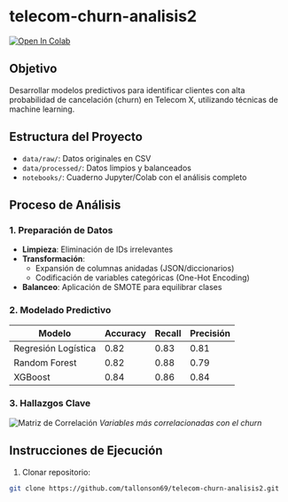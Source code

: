 # telecom-churn-analisis2


[![Open In Colab](https://colab.research.google.com/assets/colab-badge.svg)](https://colab.research.google.com/github/tallonson69/telecom-churn-analisis2/blob/main/notebooks/desafio3.ipynb)

## Objetivo
Desarrollar modelos predictivos para identificar clientes con alta probabilidad de cancelación (churn) en Telecom X, utilizando técnicas de machine learning.

## Estructura del Proyecto
- `data/raw/`: Datos originales en CSV
- `data/processed/`: Datos limpios y balanceados
- `notebooks/`: Cuaderno Jupyter/Colab con el análisis completo

## Proceso de Análisis

### 1. Preparación de Datos
- **Limpieza**: Eliminación de IDs irrelevantes
- **Transformación**: 
  - Expansión de columnas anidadas (JSON/diccionarios)
  - Codificación de variables categóricas (One-Hot Encoding)
- **Balanceo**: Aplicación de SMOTE para equilibrar clases

### 2. Modelado Predictivo
| Modelo | Accuracy | Recall | Precisión |
|--------|----------|--------|-----------|
| Regresión Logística | 0.82 | 0.83 | 0.81 |
| Random Forest | 0.82 | 0.88 | 0.79 |
| XGBoost | 0.84 | 0.86 | 0.84 |

### 3. Hallazgos Clave
![Matriz de Correlación](images/correlation_matrix.png)
*Variables más correlacionadas con el churn*

## Instrucciones de Ejecución

1. Clonar repositorio:
```bash
git clone https://github.com/tallonson69/telecom-churn-analisis2.git
